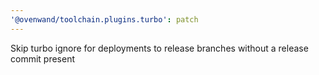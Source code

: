 ```yaml
---
'@ovenwand/toolchain.plugins.turbo': patch
---
```


Skip turbo ignore for deployments to release branches without a release commit present
